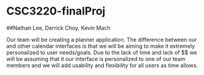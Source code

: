 # CSC3220-finalProj

##Nathan Lee, Derrick Choy, Kevin Mach

Our team will be creating a planner application. The difference between our and other calendar interfaces is that we will be aiming to make it extremely personalized to user needs/goals. Due to the lack of time and lack of $$ we will be assuming that it our interface is personalized to one of our team members and we will add usability and flexibility for all users as time allows.
